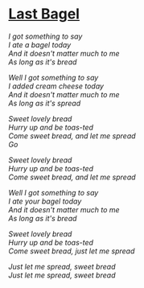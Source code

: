 [Last Bagel](https://www.youtube.com/watch?v=Giebe-uzPFg)
============

*I got something to say*  
*I ate a bagel today*  
*And it doesn't matter much to me*  
*As long as it's bread*  
  
*Well I got something to say*  
*I added cream cheese today*  
*And it doesn't matter much to me*  
*As long as it's spread*  
  
*Sweet lovely bread*  
*Hurry up and be toas-ted*  
*Come sweet bread, and let me spread*  
*Go*  
  
*Sweet lovely bread*  
*Hurry up and be toas-ted*  
*Come sweet bread, and let me spread*  
  
*Well I got something to say*  
*I ate your bagel today*  
*And it doesn't matter much to me*  
*As long as it's bread*  
  
*Sweet lovely bread*  
*Hurry up and be toas-ted*  
*Come sweet bread, just let me spread*  
  
*Just let me spread, sweet bread*  
*Just let me spread, sweet bread*  
